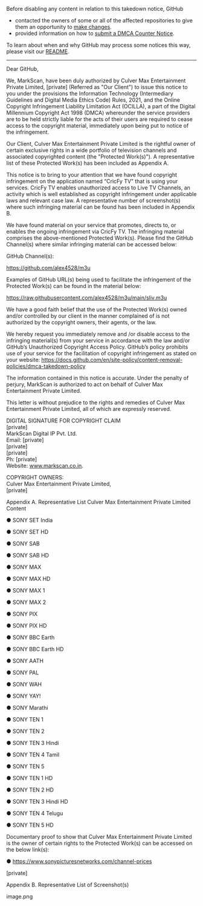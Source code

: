 Before disabling any content in relation to this takedown notice, GitHub
- contacted the owners of some or all of the affected repositories to give them an opportunity to [make changes](https://docs.github.com/en/github/site-policy/dmca-takedown-policy#a-how-does-this-actually-work).
- provided information on how to [submit a DMCA Counter Notice](https://docs.github.com/en/articles/guide-to-submitting-a-dmca-counter-notice).

To learn about when and why GitHub may process some notices this way, please visit our [README](https://github.com/github/dmca/blob/master/README.md#anatomy-of-a-takedown-notice).

---

Dear GitHub,

We, MarkScan, have been duly authorized by Culver Max Entertainment Private Limited, [private] (Referred as "Our Client") to issue this notice to you under the provisions the Information Technology (Intermediary Guidelines and Digital Media Ethics Code) Rules, 2021, and the Online Copyright Infringement Liability Limitation Act (OCILLA), a part of the Digital Millennium Copyright Act 1998 (DMCA) whereunder the service providers are to be held strictly liable for the acts of their users are required to cease access to the copyright material, immediately upon being put to notice of the infringement.

Our Client, Culver Max Entertainment Private Limited is the rightful owner of certain exclusive rights in a wide portfolio of television channels and associated copyrighted content (the "Protected Work(s)"). A representative list of these Protected Work(s) has been included as Appendix A.

This notice is to bring to your attention that we have found copyright infringement on the application named “CricFy TV” that is using your services. CricFy TV enables unauthorized access to Live TV Channels, an activity which is well established as copyright infringement under applicable laws and relevant case law. A representative number of screenshot(s) where such infringing material can be found has been included in Appendix B.


We have found material on your service that promotes, directs to, or enables the ongoing infringement via CricFy TV. The infringing material comprises the above-mentioned Protected Work(s). Please find the GitHub Channel(s) where similar infringing material can be accessed below:

GitHub Channel(s):

https://github.com/alex4528/m3u

Examples of GitHub URL(s) being used to facilitate the infringement of the Protected Work(s) can be found in the material below:

https://raw.githubusercontent.com/alex4528/m3u/main/sliv.m3u

We have a good faith belief that the use of the Protected Work(s) owned and/or controlled by our client in the manner complained of is not authorized by the copyright owners, their agents, or the law.

 

We hereby request you immediately remove and /or disable access to the infringing material(s) from your service in accordance with the law and/or GitHub’s Unauthorized Copyright Access Policy. GitHub’s policy prohibits use of your service for the facilitation of copyright infringement as stated on your website: https://docs.github.com/en/site-policy/content-removal-policies/dmca-takedown-policy

The information contained in this notice is accurate. Under the penalty of perjury, MarkScan is authorized to act on behalf of Culver Max Entertainment Private Limited.

This letter is without prejudice to the rights and remedies of Culver Max Entertainment Private Limited, all of which are expressly reserved.

DIGITAL SIGNATURE FOR COPYRIGHT CLAIM  
[private]  
MarkScan Digital IP Pvt. Ltd.  
Email: [private]  
[private]  
[private]  
Ph: [private]  
Website: www.markscan.co.in.

COPYRIGHT OWNERS:  
Culver Max Entertainment Private Limited,  
[private]  


 


 

Appendix A. Representative List Culver Max Entertainment Private Limited Content

●       SONY SET India

●       SONY SET HD

●       SONY SAB

●       SONY SAB HD

●       SONY MAX

●       SONY MAX HD

●       SONY MAX 1

●       SONY MAX 2

●       SONY PIX

●       SONY PIX HD

●       SONY BBC Earth

●       SONY BBC Earth HD

●       SONY AATH

●       SONY PAL

●       SONY WAH

●       SONY YAY!

●       SONY Marathi

●       SONY TEN 1

●       SONY TEN 2

●       SONY TEN 3 Hindi

●       SONY TEN 4 Tamil

●       SONY TEN 5

●       SONY TEN 1 HD

●       SONY TEN 2 HD

●       SONY TEN 3 Hindi HD

●       SONY TEN 4 Telugu

●       SONY TEN 5 HD

 

Documentary proof to show that Culver Max Entertainment Private Limited is the owner of certain rights to the Protected Work(s) can be accessed on the below link(s):

●       https://www.sonypicturesnetworks.com/channel-prices

[private]
 

Appendix B. Representative List of Screenshot(s)

image.png
